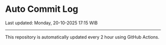 # Auto Commit Log

Last updated: Monday, 20-10-2025 17:15 WIB

---

This repository is automatically updated every 2 hour using GitHub Actions.
